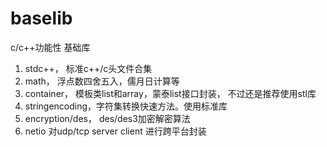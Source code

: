# baselib
c/c++功能性 基础库

1. stdc++， 标准c++/c头文件合集
2. math， 浮点数四舍五入，儒月日计算等
3. container， 模板类list和array，蒙泰list接口封装， 不过还是推荐使用stl库
4. stringencoding，字符集转换快速方法。使用标准库
5. encryption/des， des/des3加密解密算法
5. netio 对udp/tcp server client 进行跨平台封装
